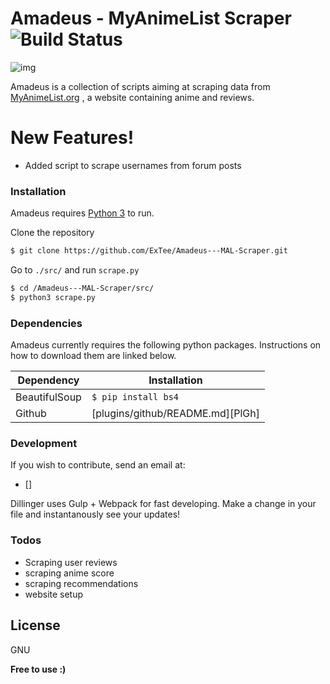 <p align="center">
<!--   <img width="460" height="300" src="http://www.fillmurray.com/460/300"> -->

# Amadeus - MyAnimeList Scraper ![Build Status](https://travis-ci.org/joemccann/dillinger.svg?branch=master)
![img](https://i.imgur.com/K4B6uHU.png)

</p>

Amadeus is a collection of scripts aiming at scraping data from [MyAnimeList.org](myanimelist.org) , a website containing anime and reviews.


# New Features!

  - Added script to scrape usernames from forum posts

### Installation

Amadeus requires [Python 3](https://www.python.org/downloads/) to run.

Clone the repository
```sh
$ git clone https://github.com/ExTee/Amadeus---MAL-Scraper.git
```
Go to ```./src/``` and run ``scrape.py``
```sh
$ cd /Amadeus---MAL-Scraper/src/
$ python3 scrape.py
```
### Dependencies

Amadeus currently requires the following python packages. Instructions on how to download them are linked below.

| Dependency | Installation |
| ------ | ------ |
| BeautifulSoup | ```$ pip install bs4``` |
| Github | [plugins/github/README.md][PlGh] |



### Development

If you wish to contribute, send an email at:
* []

Dillinger uses Gulp + Webpack for fast developing.
Make a change in your file and instantanously see your updates!


### Todos

 - Scraping user reviews
 - scraping anime score
 - scraping recommendations
 - website setup

License
----

GNU


**Free to use :)**
